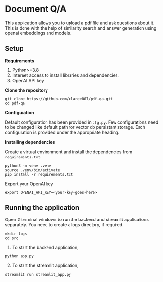 # Document Q/A

This application allows you to upload a pdf file and ask questions about it. This is done with the help of similarity search and answer generation using openai embeddings and models.

## Setup

**Requirements**
1. Python>=3.8
2. Internet access to install libraries and dependencies.
3. OpenAI API key

**Clone the repository**

```
git clone https://github.com/claree007/pdf-qa.git
cd pdf-qa
```

**Configuration**

Default configuration has been provided in `cfg.py`. Few configurations need to be changed like default path for vector db persistant storage. Each configuration is provided under the appropriate heading.

**Installing dependencies**

Create a virtual environment and install the dependencies from `requirements.txt`.

```
python3 -m venv .venv
source .venv/bin/activate
pip install -r requirements.txt
```

Export your OpenAI key

```
export OPENAI_API_KEY=<your-key-goes-here>
```

## Running the application
Open 2 terminal windows to run the backend and streamlit applications separately. You need to create a logs directory, if required.
```
mkdir logs
cd src
```

1. To start the backend application,
```
python app.py
```

2. To start the streamlit application,
```
streamlit run streamlit_app.py
```